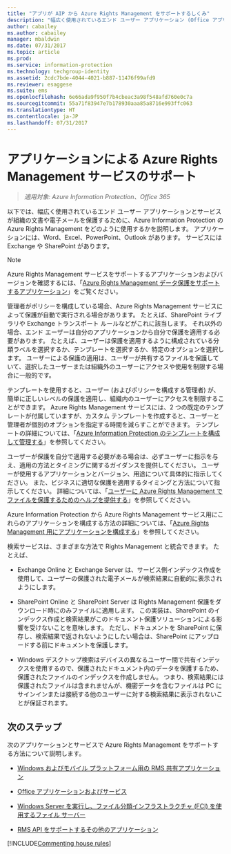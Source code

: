 ```yaml
---
title: "アプリが AIP から Azure Rights Management をサポートするしくみ"
description: "幅広く使用されているエンド ユーザー アプリケーション (Office アプリケーション、Word、Excel、PowerPoint、Outlook など) およびサービス (Exchange、SharePoint など) で、Azure Information Protection の Azure Rights Management を使用して組織の文書や電子メールを保護する方法について説明します。"
author: cabailey
ms.author: cabailey
manager: mbaldwin
ms.date: 07/31/2017
ms.topic: article
ms.prod: 
ms.service: information-protection
ms.technology: techgroup-identity
ms.assetid: 2cdc7bde-4044-4021-b887-11476f99afd9
ms.reviewer: esaggese
ms.suite: ems
ms.openlocfilehash: 6e66ada9f950f7b4cbeac3a98f548afd760e0c7a
ms.sourcegitcommit: 55a71f83947e7b178930aaa85a8716e993ffc063
ms.translationtype: HT
ms.contentlocale: ja-JP
ms.lasthandoff: 07/31/2017
---
```

# <a name="how-applications-support-the-azure-rights-management-service"></a>アプリケーションによる Azure Rights Management サービスのサポート

>*適用対象: Azure Information Protection、Office 365*

以下では、幅広く使用されているエンド ユーザー アプリケーションとサービスが組織の文書や電子メールを保護するために、Azure Information Protection の Azure Rights Management をどのように使用するかを説明します。 アプリケーションには、Word、Excel、PowerPoint、Outlook があります。 サービスには Exchange や SharePoint があります。

> [!NOTE]
> Azure Rights Management サービスをサポートするアプリケーションおよびバージョンを確認するには、「[Azure Rights Management データ保護をサポートするアプリケーション](../get-started/requirements-applications.md)」をご覧ください。

管理者がポリシーを構成している場合、Azure Rights Management サービスによって保護が自動で実行される場合があります。 たとえば、SharePoint ライブラリや Exchange トランスポート ルールなどがこれに該当します。 それ以外の場合、エンド エーザーは自分のアプリケーションから自分で保護を適用する必要があります。 たとえば、ユーザーは保護を適用するように構成されている分類ラベルを選択するか、テンプレートを選択するか、特定のオプションを選択します。 ユーザーによる保護の適用は、ユーザーが共有するファイルを保護していて、選択したユーザーまたは組織外のユーザーにアクセスや使用を制限する場合に一般的です。

テンプレートを使用すると、ユーザー (およびポリシーを構成する管理者) が、簡単に正しいレベルの保護を適用し、組織内のユーザーにアクセスを制限することができます。 Azure Rights Management サービスには、2 つの既定のテンプレートが付属していますが、カスタム テンプレートを作成すると、ユーザーと管理者が個別のオプションを指定する時間を減らすことができます。 テンプレートの詳細については、「[Azure Information Protection のテンプレートを構成して管理する](../deploy-use/configure-policy-templates.md)」を参照してください。

ユーザーが保護を自分で適用する必要がある場合は、必ずユーザーに指示を与え、適用の方法とタイミングに関するガイダンスを提供してください。 ユーザーが使用するアプリケーションとバージョン、用途について具体的に指示してください。 また、ビジネスに適切な保護を適用するタイミングと方法について指示してください。 詳細については、「[ユーザーに Azure Rights Management でファイルを保護するためのヘルプを提供する](../deploy-use/help-users.md)」を参照してください。

Azure Information Protection から Azure Rights Management サービス用にこれらのアプリケーションを構成する方法の詳細については、「[Azure Rights Management 用にアプリケーションを構成する](../deploy-use/configure-applications.md)」を参照してください。

検索サービスは、さまざまな方法で Rights Management と統合できます。 たとえば、 

- Exchange Online と Exchange Server は、サービス側インデックス作成を使用して、ユーザーの保護された電子メールが検索結果に自動的に表示されようにします。 

- SharePoint Online と SharePoint Server は Rights Management 保護をダウンロード時にのみファイルに適用します。 この実装は、SharePoint のインデックス作成と検索結果がこのドキュメント保護ソリューションによる影響を受けないことを意味します。 ただし、ドキュメントを SharePoint に保存し、検索結果で返されないようにしたい場合は、SharePoint にアップロードする前にドキュメントを保護します。

- Windows デスクトップ検索はデバイスの異なるユーザー間で共有インデックスを使用するので、保護されたドキュメント内のデータを保護するため、保護されたファイルのインデックスを作成しません。 つまり、検索結果には保護されたファイルは含まれませんが、機密データを含むファイルは PC にサインインまたは接続する他のユーザーに対する検索結果に表示されないことが保証されます。 

## <a name="next-steps"></a>次のステップ

次のアプリケーションとサービスで Azure Rights Management をサポートする方法について説明します。

-   [Windows およびモバイル プラットフォーム用の RMS 共有アプリケーション](sharing-app-support.md)

-   [Office アプリケーションおよびサービス](office-apps-services-support.md)

-   [Windows Server を実行し、ファイル分類インフラストラクチャ (FCI) を使用するファイル サーバー](file-server-support.md)

-   [RMS API をサポートするその他のアプリケーション](api-support.md)

[!INCLUDE[Commenting house rules](../includes/houserules.md)]

